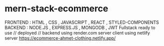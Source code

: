 # mern-stack-ecommerce
FRONTEND : HTML , CSS , JAVASCRIPT , REACT , STYLED-COMPONENTS
BACKEND : NODE.JS , EXPRESS.JS , MONGODB , JWT
Fullstack ready to use //  deployed // backend using render.com server client using netlify server
https://ecommerce-ahmet-clothing.netlify.app/

